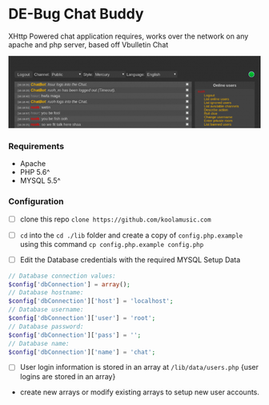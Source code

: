 # DE-Bug Chat Buddy 

XHttp Powered chat application requires, works over the network on any apache and php server, based off Vbulletin Chat

![screenshot](./img/screen.png)




### Requirements 
- Apache
- PHP 5.6^
- MYSQL 5.5^




### Configuration
- [ ] clone this repo `clone https://github.com/koolamusic.com`
- [ ] `cd` into the `cd ./lib` folder and create a copy of `config.php.example` using this command `cp config.php.example config.php`
- [ ] Edit the Database credentials with the required MYSQL Setup Data 


```php 
// Database connection values:
$config['dbConnection'] = array();
// Database hostname:
$config['dbConnection']['host'] = 'localhost';
// Database username:
$config['dbConnection']['user'] = 'root';
// Database password:
$config['dbConnection']['pass'] = '';
// Database name:
$config['dbConnection']['name'] = 'chat';

```


- [ ] User login information is stored in an array at `/lib/data/users.php` {user logins are stored in an array}
- create new arrays or modify existing arrays to setup new user accounts.






